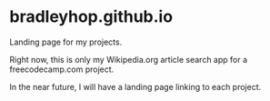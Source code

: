 # bradleyhop.github.io
Landing page for my projects.

Right now, this is only my Wikipedia.org article search app for a freecodecamp.com project. 

In the near future, I will have a landing page linking to each project.
